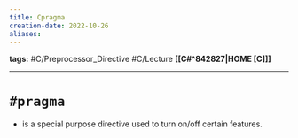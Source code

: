 ```yaml
---
title: Cpragma
creation-date: 2022-10-26
aliases:
---
```

**tags:** #C/Preprocessor_Directive #C/Lecture
**[[C#^842827|HOME [C]]]**

---
# `#pragma`
- is a special purpose directive used to turn on/off certain features.